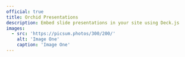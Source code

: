 ```yaml
---
official: true
title: Orchid Presentations
description: Embed slide presentations in your site using Deck.js
images:
  - src: 'https://picsum.photos/300/200/'
    alt: 'Image One'
    caption: 'Image One'
---
```

